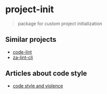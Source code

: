 # project-init

> package for custom project initialization

## Similar projects
- [code-lint](https://github.com/fantasticit/code-lint)
- [za-lint-cli](https://github.com/RihuaChen/za-lint-cli)

## Articles about code style
- [code style and violence](https://silentimp.github.io/codeStyleAndViolence)
